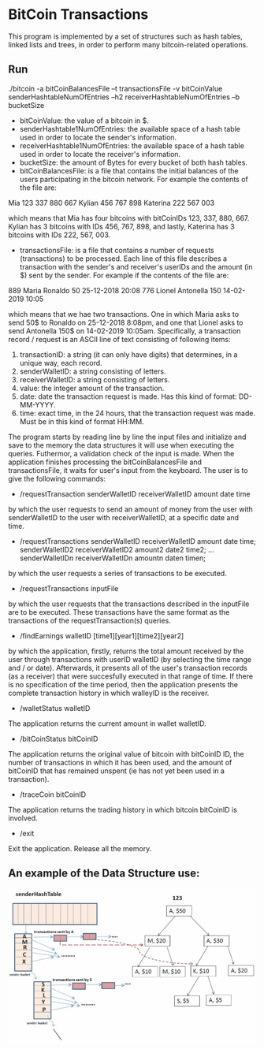 # BitCoin Transactions

This program is implemented by a set of structures such as hash tables, linked lists and trees, in order to perform many bitcoin-related operations.

## Run
./bitcoin -a bitCoinBalancesFile –t transactionsFile -v bitCoinValue senderHashtableNumOfEntries –h2 receiverHashtableNumOfEntries –b bucketSize
+ bitCoinValue: the value of a bitcoin in $.
+ senderHashtable1NumOfEntries: the available space of a hash table used in order to locate the sender's information.
+ receiverHashtable1NumOfEntries: the available space of a hash table used in order to locate the receiver's information.
+ bucketSize: the amount of Bytes for every bucket of both hash tables.
+ bitCoinBalancesFile: is a file that contains the initial balances of the users participating in the bitcoin network. For example the contents of the file are:

Mia 123 337 880 667
Kylian 456 767 898
Katerina 222 567 003

which means that Mia has four bitcoins with bitCoinIDs 123, 337, 880, 667. Kylian has 3 bitcoins with IDs 456, 767, 898, and lastly, Katerina has 3 bitcoins with IDs 222, 567, 003.
+ transactionsFile: is a file that contains a number of requests (transactions) to be processed. Each line of this file describes a transaction with the sender's and receiver's userIDs and the amount (in $) sent by the sender. For example if the contents of the file are:

889 Maria Ronaldo 50 25-12-2018 20:08
776 Lionel Antonella 150 14-02-2019 10:05

which means that we hae two transactions. One in which Maria asks to send 50$ to Ronaldo on 25-12-2018 8:08pm, and one that Lionel asks to send Antonella 150$ on 14-02-2019 10:05am.
Specifically, a transaction record / request is an ASCII line of text consisting of
following items:

1. transactionID: a string (it can only have digits) that determines, in a unique way, each record.
2. senderWalletID: a string consisting of letters.
3. receiverWalletID: a string consisting of letters.
4. value: the integer amount of the transaction.
5. date: date the transaction request is made. Has this kind of format: DD-MM-YYYY.
6. time: exact time, in the 24 hours, that the transaction request was made. Must be in this kind of format HH:MM.

The program starts by reading line by line the input files and initialize and save to the memory the data structures it will use when executing the queries. Futhermor, a validation check of the input is made.
When the application finishes processing the bitCoinBalancesFile and transactionsFile, it waits for user's input from the keyboard. The user is to give the following commands:

+ /requestTransaction senderWalletID receiverWalletID amount date time

by which the user requests to send an amount of money from the user with senderWalletID to the user with receiverWalletID, at a specific date and time.
+ /requestTransactions senderWalletID receiverWalletID amount date time;
  senderWalletID2 receiverWalletID2 amount2 date2 time2;
  ...
  senderWalletIDn receiverWalletIDn amountn daten timen;

by which the user requests a series of transactions to be executed.
+ /requestTransactions inputFile

by which the user requests that the transactions described in the inputFile are to be executed. These transactions have the same format as the transactions of the requestTransaction(s) queries. 
+ /findEarnings walletID [time1][year1][time2][year2]

by which the application, firstly, returns the total amount received by the user through transactions with userID walletID (by selecting the time range and / or date). Afterwards, it presents all of the user's transaction records (as a receiver) that were succesfully executed in that range of time. If there is no specification of the time period, then the application presents the complete transaction history in which walleyID is the receiver.
+ /walletStatus walletID

The application returns the current amount in wallet walletID.
+ /bitCoinStatus bitCoinID

The application returns the original value of bitcoin with bitCoinID ID, the number of transactions in which it has been used, and the amount of bitCoinID that has remained unspent (ie has not yet been used in a transaction).
+ /traceCoin bitCoinID

The application returns the trading history in which bitcoin bitCoinID is involved.
+ /exit

Exit the application. Release all the memory.

## An example of the Data Structure use:
![alt text](example-of-data-structures.png)

